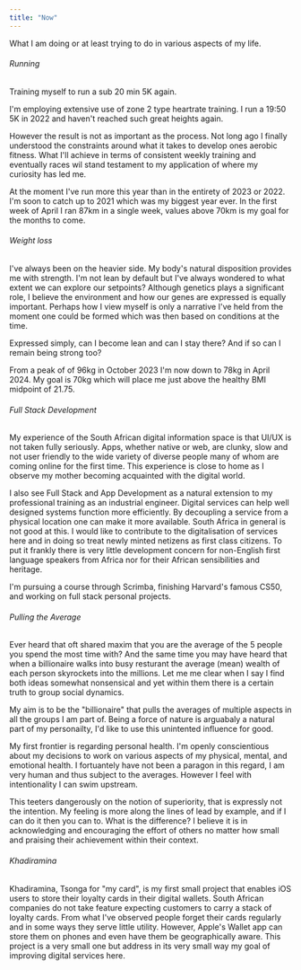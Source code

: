 ```yaml
---
title: "Now"
---
```


What I am doing or at least trying to do in various aspects of my life.

###### Running

Training myself to run a sub 20 min 5K again.

I'm employing extensive use of zone 2 type heartrate training. I run a 19:50 5K in 2022 and haven't reached such great heights again.

However the result is not as important as the process. Not long ago I finally understood the constraints around what it takes to develop ones aerobic fitness. What I'll achieve in terms of consistent weekly training and eventually races wil stand testament to my application of where my curiosity has led me.

At the moment I've run more this year than in the entirety of 2023 or 2022. I'm soon to catch up to 2021 which was my biggest year ever. In the first week of April I ran 87km in a single week, values above 70km is my goal for the months to come.

###### Weight loss

I've always been on the heavier side. My body's natural disposition provides me with strength. I'm not lean by default but I've always wondered to what extent we can explore our setpoints? Although genetics plays a significant role, I believe the environment and how our genes are expressed is equally important. Perhaps how I view myself is only a narrative I've held from the moment one could be formed which was then based on conditions at the time.

Expressed simply, can I become lean and can I stay there? And if so can I remain being strong too?

From a peak of of 96kg in October 2023 I'm now down to 78kg in April 2024. My goal is 70kg which will place me just above the healthy BMI midpoint of 21.75.

###### Full Stack Development

My experience of the South African digital information space is that UI/UX is not taken fully seriously. Apps, whether native or web, are clunky, slow and not user friendly to the wide variety of diverse people many of whom are coming online for the first time. This experience is close to home as I observe my mother becoming acquainted with the digital world.

I also see Full Stack and App Development as a natural extension to my professional training as an industrial engineer. Digital services can help well designed systems function more efficiently. By decoupling a service from a physical location one can make it more available. South Africa in general is not good at this. I would like to contribute to the digitalisation of services here and in doing so treat newly minted netizens as first class citizens. To put it frankly there is very little development concern for non-English first language speakers from Africa nor for their African sensibilities and heritage.

I'm pursuing a course through Scrimba, finishing Harvard's famous CS50, and working on full stack personal projects.

###### Pulling the Average

Ever heard that oft shared maxim that you are the average of the 5 people you spend the most time with? And the same time you may have heard that when a billionaire walks into busy resturant the average (mean) wealth of each person skyrockets into the millions. Let me me clear when I say I find both ideas somewhat nonsensical and yet within them there is a certain truth to group social dynamics.

My aim is to be the "billionaire" that pulls the averages of multiple aspects in all the groups I am part of. Being a force of nature is arguabaly a natural part of my personailty, I'd like to use this unintented influence for good.

My first frontier is regarding personal health. I'm openly conscientious about my decisions to work on various aspects of my physical, mental, and emotional health. I fortuantely have not been a paragon in this regard, I am very human and thus subject to the averages. However I feel with intentionality I can swim upstream.

This teeters dangerously on the notion of superiority, that is expressly not the intention. My feeling is more along the lines of lead by example, and if I can do it then you can to. What is the difference? I believe it is in acknowledging and encouraging the effort of others no matter how small and praising their achievement within their context.

###### Khadiramina

Khadiramina, Tsonga for "my card", is my first small project that enables iOS users to store their loyalty cards in their digital wallets. South African companies do not take feature expecting customers to carry a stack of loyalty cards. From what I've observed people forget their cards regularly and in some ways they serve little utility. However, Apple's Wallet app can store them on phones and even have them be geographically aware. This project is a very small one but address in its very small way my goal of improving digital services here.
